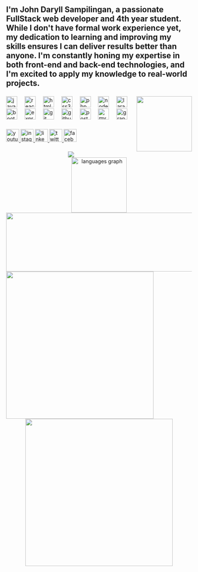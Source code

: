 <h2 align="left">I'm John Daryll Sampilingan, a passionate FullStack web developer and 4th year student. While I don't have formal work experience yet, my dedication to learning and improving my skills ensures I can deliver results better than anyone. I'm constantly honing my expertise in both front-end and back-end technologies, and I'm excited to apply my knowledge to real-world projects.</h2>

###

<img align="right" height="150" src="https://media.licdn.com/dms/image/D5612AQGOmwfIE5mlWA/article-cover_image-shrink_720_1280/0/1674617947228?e=2147483647&v=beta&t=FTU_isQ6VYfV5D_ueFHPWvT8ZqgDeJG3yr8Mi8lpfk0"  />

###

<div align="left">
  <img src="https://cdn.jsdelivr.net/gh/devicons/devicon/icons/javascript/javascript-original.svg" height="30" alt="javascript logo"  />
  <img width="12" />
  <img src="https://cdn.jsdelivr.net/gh/devicons/devicon/icons/react/react-original.svg" height="30" alt="react logo"  />
  <img width="12" />
  <img src="https://cdn.jsdelivr.net/gh/devicons/devicon/icons/html5/html5-original.svg" height="30" alt="html5 logo"  />
  <img width="12" />
  <img src="https://cdn.jsdelivr.net/gh/devicons/devicon/icons/css3/css3-original.svg" height="30" alt="css3 logo"  />
  <img width="12" />
  <img src="https://cdn.jsdelivr.net/gh/devicons/devicon/icons/php/php-original.svg" height="30" alt="php logo"  />
  <img width="12" />
  <img src="https://cdn.jsdelivr.net/gh/devicons/devicon/icons/nodejs/nodejs-original.svg" height="30" alt="nodejs logo"  />
  <img width="12" />
  <img src="https://cdn.jsdelivr.net/gh/devicons/devicon/icons/laravel/laravel-original.svg" height="30" alt="laravel logo"  />
  <img width="12" />
  <img src="https://cdn.jsdelivr.net/gh/devicons/devicon/icons/bootstrap/bootstrap-original.svg" height="30" alt="bootstrap logo"  />
  <img width="12" />
  <img src="https://cdn.jsdelivr.net/gh/devicons/devicon/icons/express/express-original.svg" height="30" alt="express logo"  />
  <img width="12" />
  <img src="https://cdn.jsdelivr.net/gh/devicons/devicon/icons/git/git-original.svg" height="30" alt="git logo"  />
  <img width="12" />
  <img src="https://cdn.jsdelivr.net/gh/devicons/devicon/icons/github/github-original.svg" height="30" alt="github logo"  />
  <img width="12" />
  <img src="https://cdn.jsdelivr.net/gh/devicons/devicon/icons/postgresql/postgresql-original.svg" height="30" alt="postgresql logo"  />
  <img width="12" />
  <img src="https://cdn.jsdelivr.net/gh/devicons/devicon/icons/mysql/mysql-original.svg" height="30" alt="mysql logo"  />
  <img width="12" />
  <img src="https://cdn.jsdelivr.net/gh/devicons/devicon/icons/graphql/graphql-plain.svg" height="30" alt="graphql logo"  />
</div>

###

<div align="left">
  <a href="https://www.youtube.com/@JDRGamingChannel" target="_blank">
    <img src="https://img.shields.io/static/v1?message=Youtube&logo=youtube&label=&color=FF0000&logoColor=white&labelColor=&style=for-the-badge" height="35" alt="youtube logo"  />
  </a>
  <a href="https://www.instagram.com/johndaryllsampilingan/" target="_blank">
    <img src="https://img.shields.io/static/v1?message=Instagram&logo=instagram&label=&color=E4405F&logoColor=white&labelColor=&style=for-the-badge" height="35" alt="instagram logo"  />
  </a>
  <a href="https://www.linkedin.com/in/john-daryll-ramos-sampilingan-78bb452a9/" target="_blank">
    <img src="https://img.shields.io/static/v1?message=LinkedIn&logo=linkedin&label=&color=0077B5&logoColor=white&labelColor=&style=for-the-badge" height="35" alt="linkedin logo"  />
  </a>
  <a href="https://x.com/JohnDaryll01" target="_blank">
    <img src="https://img.shields.io/static/v1?message=Twitter&logo=twitter&label=&color=1DA1F2&logoColor=white&labelColor=&style=for-the-badge" height="35" alt="twitter logo"  />
  </a>
  <a href="https://www.facebook.com/johndaryllramos143" target="_blank">
    <img src="https://img.shields.io/static/v1?message=Facebook&logo=facebook&label=&color=1877F2&logoColor=white&labelColor=&style=for-the-badge" height="35" alt="facebook logo"  />
  </a>
</div>

###


<div align="center">
  <img src="https://profile-counter.glitch.me/JohnDaryllS/count.svg?"  />
</div>

<div align="center">
  <img src="https://github-readme-stats.vercel.app/api/top-langs?username=JohnDaryllS&locale=en&hide_title=false&layout=compact&card_width=320&langs_count=5&theme=dracula&hide_border=false&order=2" height="150" alt="languages graph"  />
</div>

<div align="center">
  <img height="160" src="https://i.pinimg.com/originals/bd/56/5d/bd565dcc0a556add0b0a0ed6b26d686e.gif"  width="900"/>
</div>

<div align="left">
  <img height="400" src="https://i.pinimg.com/originals/62/f6/0e/62f60eb00055ce5a3580bd91559f9f94.gif"/>
</div>

<div align="center">
  <img height="400" src="https://i.pinimg.com/originals/22/85/52/228552bb6bdd183da62941c007097034.gif"/>
</div>
